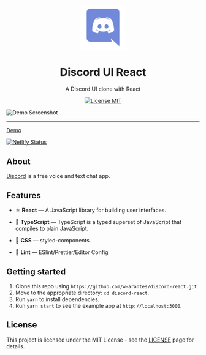 <h1 align="center">
<br>
  <img src="src/assets/discord-logo.svg" alt="Discord UI React" width="120">
<br>
<br>
Discord UI React
</h1>

<p align="center">A Discord UI clone with React</p>

<p align="center">
  <a href="https://opensource.org/licenses/MIT">
    <img src="https://img.shields.io/badge/License-MIT-blue.svg" alt="License MIT">
  </a>
</p>

[//]: # (gifs/images)
<div>
  <img src="https://res.cloudinary.com/w-arantes/image/upload/v1593565731/discord-react/discord-react-demo_bfirhe.png" alt="Demo Screenshot" height="425">
</div>

<hr />

[Demo](https://discord-react.netlify.app/)

[![Netlify Status](https://api.netlify.com/api/v1/badges/e3c659d2-dbe3-4ccd-b776-60dcf5ceabaa/deploy-status)](https://app.netlify.com/sites/discord-react/deploys)

## About

[Discord](https://discord.com) is a free voice and text chat app.

## Features

- ⚛️ **React** — A JavaScript library for building user interfaces.
- :blue_book: **TypeScript** — TypeScript is a typed superset of JavaScript that compiles to plain JavaScript.
- 💅 **CSS** — styled-components.

- 💖 **Lint** — ESlint/Prettier/Editor Config

## Getting started

1. Clone this repo using `https://github.com/w-arantes/discord-react.git`
2. Move to the appropriate directory: `cd discord-react`.<br />
3. Run `yarn` to install dependencies.<br />
4. Run `yarn start` to see the example app at `http://localhost:3000`.

## License

This project is licensed under the MIT License - see the [LICENSE](https://opensource.org/licenses/MIT) page for details.
